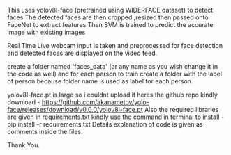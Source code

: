 This uses yolov8l-face (pretrained using WIDERFACE dataset) to detect faces
The detected faces are then cropped ,resized then passed onto FaceNet to extract features
Then SVM is trained to predict the accurate image with existing images

Real Time Live webcam input is taken and preprocessed for face detection and detected faces are displayed on the video feed.

create a folder named 'faces_data' (or any name as you wish change it in the code as well) and for each person to train create a folder with the label of person because folder name is used as label for each person.

yolov8l-face.pt is large so i couldnt upload it heres the github repo kindly download - https://github.com/akanametov/yolo-face/releases/download/v0.0.0/yolov8l-face.pt
Also the required libraries are given in requirements.txt kindly use the command in terminal to install - pip install -r requirements.txt
Details explanation of code is given as comments inside the files.

Thank You.
